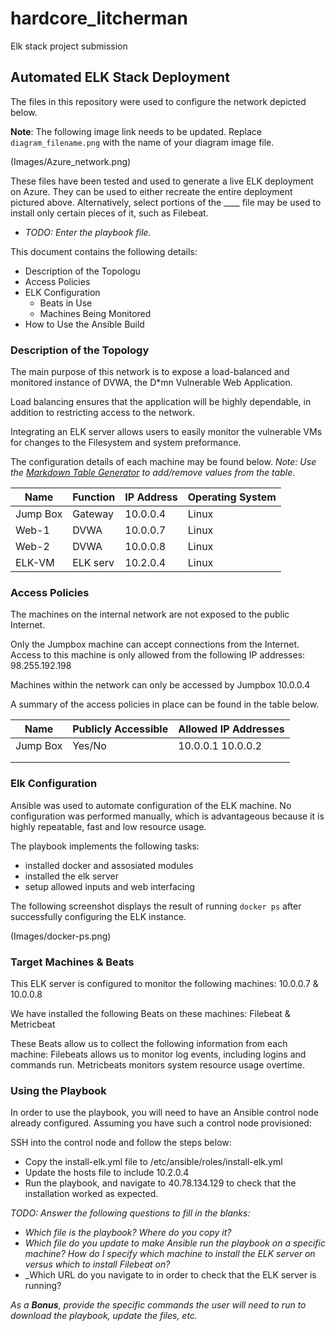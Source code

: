 # hardcore_litcherman
Elk stack project submission




## Automated ELK Stack Deployment

The files in this repository were used to configure the network depicted below.

**Note**: The following image link needs to be updated. Replace `diagram_filename.png` with the name of your diagram image file.  

(Images/Azure_network.png)

These files have been tested and used to generate a live ELK deployment on Azure. They can be used to either recreate the entire deployment pictured above. Alternatively, select portions of the ____ file may be used to install only certain pieces of it, such as Filebeat.

  - _TODO: Enter the playbook file._

This document contains the following details:
- Description of the Topologu
- Access Policies
- ELK Configuration
  - Beats in Use
  - Machines Being Monitored
- How to Use the Ansible Build


### Description of the Topology

The main purpose of this network is to expose a load-balanced and monitored instance of DVWA, the D*mn Vulnerable Web Application.

Load balancing ensures that the application will be highly dependable, in addition to restricting access to the network.

Integrating an ELK server allows users to easily monitor the vulnerable VMs for changes to the Filesystem and system preformance.

The configuration details of each machine may be found below.
_Note: Use the [Markdown Table Generator](http://www.tablesgenerator.com/markdown_tables) to add/remove values from the table_.

| Name     | Function | IP Address | Operating System |
|----------|----------|------------|------------------|
| Jump Box | Gateway  | 10.0.0.4   | Linux            |
| Web-1    | DVWA     | 10.0.0.7   | Linux            |
| Web-2    | DVWA     | 10.0.0.8   | Linux            |
| ELK-VM   | ELK serv | 10.2.0.4   | Linux            |

### Access Policies

The machines on the internal network are not exposed to the public Internet. 

Only the Jumpbox machine can accept connections from the Internet. Access to this machine is only allowed from the following IP addresses: 98.255.192.198


Machines within the network can only be accessed by Jumpbox 10.0.0.4

A summary of the access policies in place can be found in the table below.

| Name     | Publicly Accessible | Allowed IP Addresses |
|----------|---------------------|----------------------|
| Jump Box | Yes/No              | 10.0.0.1 10.0.0.2    |
|          |                     |                      |
|          |                     |                      |

### Elk Configuration

Ansible was used to automate configuration of the ELK machine. No configuration was performed manually, which is advantageous because it is highly repeatable, fast and low resource usage.

The playbook implements the following tasks:
- installed docker and assosiated modules
- installed the elk server
- setup allowed inputs and web interfacing

The following screenshot displays the result of running `docker ps` after successfully configuring the ELK instance.

(Images/docker-ps.png)

### Target Machines & Beats
This ELK server is configured to monitor the following machines: 10.0.0.7 & 10.0.0.8

We have installed the following Beats on these machines: Filebeat & Metricbeat

These Beats allow us to collect the following information from each machine:
Filebeats allows us to monitor log events, including logins and commands run. Metricbeats monitors system resource usage overtime.

### Using the Playbook
In order to use the playbook, you will need to have an Ansible control node already configured. Assuming you have such a control node provisioned: 

SSH into the control node and follow the steps below:
- Copy the install-elk.yml file to /etc/ansible/roles/install-elk.yml
- Update the hosts file to include 10.2.0.4
- Run the playbook, and navigate to 40.78.134.129 to check that the installation worked as expected.

_TODO: Answer the following questions to fill in the blanks:_
- _Which file is the playbook? Where do you copy it?_
- _Which file do you update to make Ansible run the playbook on a specific machine? How do I specify which machine to install the ELK server on versus which to install Filebeat on?_
- _Which URL do you navigate to in order to check that the ELK server is running?

_As a **Bonus**, provide the specific commands the user will need to run to download the playbook, update the files, etc._

